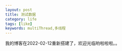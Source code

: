 ```yaml
---
layout: post
title: 测试数据
category: life
tags: [like]
keywords: multiThread,多线程
---
```

我的博客在2022-02-12重新搭建了，欢迎光临哟啦啦啦。。